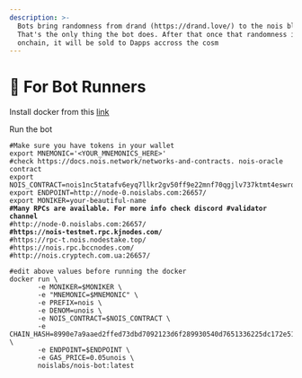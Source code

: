 ```yaml
---
description: >-
  Bots bring randomness from drand (https://drand.love/) to the nois blockchain.
  That's the only thing the bot does. After that once that randomness is
  onchain, it will be sold to Dapps accross the cosm
---
```


# 🤖 For Bot Runners

Install docker from this [link](https://docs.docker.com/engine/install/ubuntu/)

Run the bot

<pre class="language-bash"><code class="lang-bash">#Make sure you have tokens in your wallet
export MNEMONIC='&#x3C;YOUR_MNEMONICS_HERE>'
#check https://docs.nois.network/networks-and-contracts. nois-oracle contract
export NOIS_CONTRACT=nois1nc5tatafv6eyq7llkr2gv50ff9e22mnf70qgjlv737ktmt4eswrq5z5suf
export ENDPOINT=http://node-0.noislabs.com:26657/
export MONIKER=your-beautiful-name
<strong>#Many RPCs are available. For more info check discord #validator channel
</strong>#http://node-0.noislabs.com:26657/
<strong>#https://nois-testnet.rpc.kjnodes.com/
</strong>#https://rpc-t.nois.nodestake.top/
#https://nois.rpc.bccnodes.com/
#http://nois.cryptech.com.ua:26657/

#edit above values before running the docker
docker run \
       -e MONIKER=$MONIKER \
       -e "MNEMONIC=$MNEMONIC" \
       -e PREFIX=nois \
       -e DENOM=unois \
       -e NOIS_CONTRACT=$NOIS_CONTRACT \
       -e CHAIN_HASH=8990e7a9aaed2ffed73dbd7092123d6f289930540d7651336225dc172e51b2ce \
       -e ENDPOINT=$ENDPOINT \
       -e GAS_PRICE=0.05unois \
       noislabs/nois-bot:latest</code></pre>
